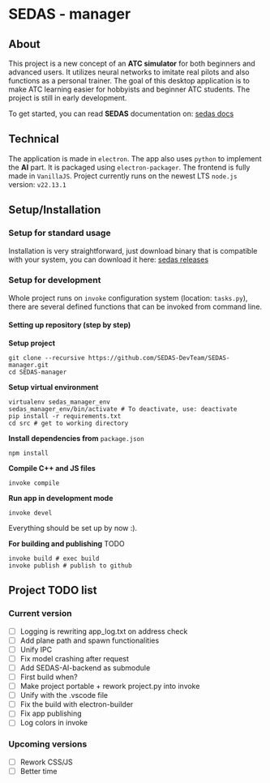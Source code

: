 # SEDAS - manager

## About

This project is a new concept of an **ATC simulator** for both beginners and advanced users. It utilizes neural networks to imitate real pilots and also functions as a personal trainer. The goal of this desktop application is to make ATC learning easier for hobbyists and beginner ATC students. The project is still in early development.

To get started, you can read **SEDAS** documentation on: [sedas docs](https://sedas-docs.readthedocs.io/en/latest/)

## Technical

The application is made in `electron`. The app also uses `python` to implement the **AI** part. It is packaged using `electron-packager`. The frontend is fully made in `VanillaJS`. Project currently runs on the newest LTS `node.js` version: `v22.13.1`

## Setup/Installation

### Setup for standard usage

Installation is very straightforward, just download binary that is compatible with your system, you can download it here: 
[sedas releases](https://github.com/SEDAS-DevTeam/SEDAS-manager/releases)

### Setup for development

Whole project runs on `invoke` configuration system (location: `tasks.py`), there are several defined functions that can be invoked from command line.

#### Setting up repository (step by step)

**Setup project**

``` shell
git clone --recursive https://github.com/SEDAS-DevTeam/SEDAS-manager.git
cd SEDAS-manager
```

**Setup virtual environment**

``` shell
virtualenv sedas_manager_env
sedas_manager_env/bin/activate # To deactivate, use: deactivate
pip install -r requirements.txt
cd src # get to working directory
```

**Install dependencies from** `package.json`

``` shell
npm install
```

**Compile C++ and JS files**

``` shell
invoke compile
```

**Run app in development mode**

``` shell
invoke devel
```

Everything should be set up by now :).

**For building and publishing**
TODO

``` shell
invoke build # exec build
invoke publish # publish to github
```

## Project TODO list

### Current version

- [ ] Logging is rewriting app_log.txt on address check
- [ ] Add plane path and spawn functionalities
- [ ] Unify IPC
- [ ] Fix model crashing after request
- [ ] Add SEDAS-AI-backend as submodule
- [ ] First build when?
- [ ] Make project portable + rework project.py into invoke
- [ ] Unify with the .vscode file
- [ ] Fix the build with electron-builder
- [ ] Fix app publishing
- [ ] Log colors in invoke

### Upcoming versions

- [ ] Rework CSS/JS
- [ ] Better time
